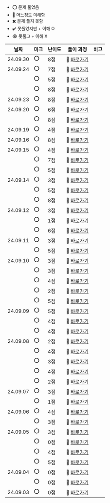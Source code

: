 - ⭕ 문제 풀었음
- 🔺 어느정도 이해함
- ✖️ 문제 풀지 못함
- ✔️ 못풀었지만 + 이해 O
- 😭 못풀고 + 이해 X

  
|    날짜  |  마크 | 난이도 | 풀이 과정                                                                                      |  비고 |
| -------- |  ---- | ------ | ---------------------------------------------------------------------------------------------- | -------|
| 24.09.30 |   ⭕ |    8점  | 💨 [바로가기](https://velog.io/@jominuk1025/24.09.30-lhh4wryl)                                 |        |
| 24.09.24 |   ⭕ |    7점  | 💨 [바로가기](https://velog.io/@jominuk1025/24.09.24)                                          |        |
|          |   ⭕ |    5점  | 💨 [바로가기](https://velog.io/@jominuk1025/24.09.24-hv5bmtok)                                 |        |
|          |   ⭕ |    8점  | 💨 [바로가기](https://velog.io/@jominuk1025/24.09.24-5uvp905j)                                 |        |
| 24.09.23 |   ⭕ |    8점  | 💨 [바로가기](https://velog.io/@jominuk1025/24.09.23-gace9cz6)                                 |        |
| 24.09.20 |   ⭕ |    6점  | 💨 [바로가기](https://velog.io/@jominuk1025/24.09.20-nrh22mu3)                                 |        |
|          |   ⭕ |    8점  | 💨 [바로가기](https://velog.io/@jominuk1025/24.09.20-ym3kbm1m)                                 |        |
| 24.09.19 |   ⭕ |    4점  | 💨 [바로가기](https://velog.io/@jominuk1025/24.09.19-6c69pdqr)                                 |        |
| 24.09.16 |   ⭕ |    8점  | 💨 [바로가기](https://velog.io/@jominuk1025/24.09.16-o3vk4laj)                                 |        |
| 24.09.15 |   ⭕ |    4점  | 💨 [바로가기](https://velog.io/@jominuk1025/24.09.15-62ub33bj)                                 |        |
|          |   ⭕ |    7점  | 💨 [바로가기](https://velog.io/@jominuk1025/24.09.15-av7vjmk0)                                 |        |
|          |   ⭕ |    5점  | 💨 [바로가기](https://velog.io/@jominuk1025/24.9.15)                                           |        |
| 24.09.14 |   ⭕ |    3점  | 💨 [바로가기](https://velog.io/@jominuk1025/24.09.14-o1kbsqrx)                                 |        |
|          |   ⭕ |    5점  | 💨 [바로가기](https://velog.io/@jominuk1025/24.09.14-jryde9r8)                                 |        |
|          |   ⭕ |    8점  | 💨 [바로가기](https://velog.io/@jominuk1025/24.09.14-yiq4nq8u)                                 |        |
| 24.09.12 |   ⭕ |    3점  | 💨 [바로가기](https://velog.io/@jominuk1025/24.09.12-zhxjzkyc)                                 |        |
|          |   ⭕ |    1점  | 💨 [바로가기](https://velog.io/@jominuk1025/24.09.12-donvshbo)                                 |        |
|          |   ⭕ |    6점  | 💨 [바로가기](https://velog.io/@jominuk1025/24.09.12-6e15jz8j)                                 |        |
| 24.09.11 |   ⭕ |    3점  | 💨 [바로가기](https://velog.io/@jominuk1025/24.09.11-kw8ekwdf)                                 |        |
|          |   ⭕ |    5점  | 💨 [바로가기](https://velog.io/@jominuk1025/24.09.11-hdjwpwkf)                                 |        |
| 24.09.10 |   ⭕ |    3점  | 💨 [바로가기](https://velog.io/@jominuk1025/24.09.10-5ph71e6l)                                 |        |
|          |   ⭕ |    3점  | 💨 [바로가기](https://velog.io/@jominuk1025/24.09.10-39juqodb)                                 |        |
|          |   ⭕ |    4점  | 💨 [바로가기](https://velog.io/@jominuk1025/24.09.10-0nmenbpj)                                 |        |
|          |   ⭕ |    2점  | 💨 [바로가기](https://velog.io/@jominuk1025/24.09.10-h2w8j7it)                                 |        |
|          |   ⭕ |    5점  | 💨 [바로가기](https://velog.io/@jominuk1025/24.09.10-buvxr6i4)                                 |        |
| 24.09.09 |   ⭕ |    5점  | 💨 [바로가기](https://velog.io/@jominuk1025/24.09.09-z6htxvqo)                                 |        |
|          |   ⭕ |    4점  | 💨 [바로가기](https://velog.io/@jominuk1025/24.09.09.1-c200ly23)                               |        |
|          |   ⭕ |    4점  | 💨 [바로가기](https://velog.io/@jominuk1025/24.09.09.2-aknuwm7h)                               |        |
| 24.09.08 |   ⭕ |    2점  | 💨 [바로가기](https://velog.io/@jominuk1025/24.09.08-txe5jvs0)                                 |        |
|          |   ⭕ |    4점  | 💨 [바로가기](https://velog.io/@jominuk1025/24.09.08.1-kcoxbmjs)                               |        |
|          |   ⭕ |    3점  | 💨 [바로가기](https://velog.io/@jominuk1025/24.09.08.2-lqmjxvon)                               |        |
|          |   ⭕ |    4점  | 💨 [바로가기](https://velog.io/@jominuk1025/24.09.08.4)                                        |        |
|          |   ⭕ |    2점  | 💨 [바로가기](https://velog.io/@jominuk1025/24.09.08.5)                                        |        |
| 24.09.07 |   ⭕ |    3점  | 💨 [바로가기](https://velog.io/@jominuk1025/24.09.07-56u7ev6b)                                 |        |
|          |   ⭕ |    1점  | 💨 [바로가기](https://velog.io/@jominuk1025/24.09.07.1)                                        |        |
| 24.09.06 |   ⭕ |    4점  | 💨 [바로가기](https://velog.io/@jominuk1025/24.09.06-%EC%A0%95%EC%88%98-%EB%82%B4%EB%A6%BC%EC%B0%A8%EC%88%9C%EC%9C%BC%EB%A1%9C-%EB%B0%B0%EC%B9%98%ED%95%98%EA%B8%B0)     |  |
|  |   ⭕ |    3점  | 💨 [바로가기](https://velog.io/@jominuk1025/24.09.06-%EC%A0%95%EC%88%98-%EC%A0%9C%EA%B3%B1%EA%B7%BC-%ED%8C%90%EB%B3%84)     |  |
| 24.09.05 |   ⭕ |    3점  | 💨 [바로가기](https://velog.io/@jominuk1025/24.09.05-%EB%AC%B8%EC%9E%90%EC%97%B4-%EB%82%B4-p%EC%99%80-y%EC%9D%98-%EA%B0%9C%EC%88%98)     |  |
|  |   ⭕ |    0점  | 💨 [바로가기](https://velog.io/@jominuk1025/24.09.05-%EB%AC%B8%EC%9E%90%EC%97%B4%EC%9D%84-%EC%A0%95%EC%88%98%EB%A1%9C-%EB%B0%94%EA%BE%B8%EA%B8%B0)     |  |
|  |   ⭕ |    4점  | 💨 [바로가기](https://velog.io/@jominuk1025/24.09.05-%EC%9E%90%EB%A6%BF%EC%88%98-%EB%8D%94%ED%95%98%EA%B8%B0)     |  |
| |   ⭕ |    5점  | 💨 [바로가기](https://velog.io/@jominuk1025/24.09.05-%EC%9E%90%EC%97%B0%EC%88%98-%EB%92%A4%EC%A7%91%EC%96%B4-%EB%B0%B0%EC%97%B4%EB%A1%9C-%EB%A7%8C%EB%93%A4%EA%B8%B0)     |  |
| 24.09.04 |   ⭕ |    0점  | 💨 [바로가기](https://velog.io/@jominuk1025/24.09.04-%EC%A7%9D%EC%88%98%EC%99%80-%ED%99%80%EC%88%98)     | |
|  |   ⭕ |    0점  | 💨 [바로가기](https://velog.io/@jominuk1025/24.09.04-%EC%95%BD%EC%88%98%EC%9D%98-%ED%95%A9)     | |
| 24.09.03 |   ⭕ |    0점  | 💨 [바로가기](https://velog.io/@jominuk1025/24.09.03-%ED%8F%89%EA%B7%A0-%EA%B5%AC%ED%95%98%EA%B8%B0)     |  |



